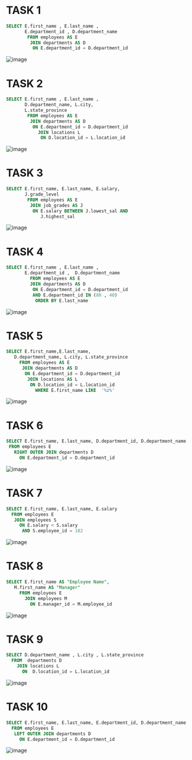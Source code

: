 # TASK 1
```SQL
SELECT E.first_name , E.last_name , 
       E.department_id , D.department_name 
        FROM employees AS E 
         JOIN departments AS D 
          ON E.department_id = D.department_id
```
![image](https://user-images.githubusercontent.com/122611553/222051948-6b377c8d-48ef-4f26-8837-f9cd7c6565aa.png)

# TASK 2
```SQL
SELECT E.first_name , E.last_name , 
       D.department_name, L.city, 
       L.state_province 
        FROM employees AS E 
         JOIN departments AS D 
          ON E.department_id = D.department_id
            JOIN locations L
             ON D.location_id = L.location_id
```
![image](https://user-images.githubusercontent.com/122611553/222052671-3d02a0cd-e3a0-4837-8a3b-7e4f9390a60f.png)

# TASK 3
```SQL
SELECT E.first_name, E.last_name, E.salary, 
       J.grade_level
        FROM employees AS E 
         JOIN job_grades AS J 
          ON E.salary BETWEEN J.lowest_sal AND 
             J.highest_sal
```
![image](https://user-images.githubusercontent.com/122611553/222070338-cca8fdb2-b3dd-4d80-8348-5a6d8fe573e1.png)

# TASK 4
```SQL
SELECT E.first_name , E.last_name , 
       E.department_id ,  D.department_name 
         FROM employees AS E 
         JOIN departments AS D 
          ON E.department_id = D.department_id 
          AND E.department_id IN (80 , 40)
           ORDER BY E.last_name
```
![image](https://user-images.githubusercontent.com/122611553/222072725-2501f062-2639-47a2-bad7-f6b15ef77f7c.png)

# TASK 5
```SQL
SELECT E.first_name,E.last_name,
   D.department_name, L.city, L.state_province
     FROM employees AS E 
      JOIN departments AS D  
       ON E.department_id = D.department_id 
        JOIN locations AS L 
         ON D.location_id = L.location_id 
           WHERE E.first_name LIKE  '%z%'
```
![image](https://user-images.githubusercontent.com/122611553/222073499-2d91cdc8-c742-4262-9c47-3dd7d1695e7c.png)

# TASK 6
```SQL
SELECT E.first_name, E.last_name, D.department_id, D.department_name 
 FROM employees E 
   RIGHT OUTER JOIN departments D
     ON E.department_id = D.department_id
```
![image](https://user-images.githubusercontent.com/122611553/222075870-31f4b204-1bba-47aa-bf25-67de8b1b3591.png)

# TASK 7
```SQL
SELECT E.first_name, E.last_name, E.salary 
  FROM employees E 
   JOIN employees S
     ON E.salary < S.salary 
      AND S.employee_id = 182
```
![image](https://user-images.githubusercontent.com/122611553/222076923-9363e775-3811-4269-8b09-64a3c5330aa0.png)

# TASK 8
```SQL
SELECT E.first_name AS "Employee Name", 
   M.first_name AS "Manager"
     FROM employees E 
       JOIN employees M
         ON E.manager_id = M.employee_id
```
![image](https://user-images.githubusercontent.com/122611553/222079375-fad1a85d-1e51-43a9-8225-e2495c5491e4.png)

# TASK 9
```SQL
SELECT D.department_name , L.city , L.state_province
  FROM  departments D 
    JOIN locations L 
      ON  D.location_id = L.location_id
```
![image](https://user-images.githubusercontent.com/122611553/222079626-616cd3cf-c999-42b0-88ea-897115bf2733.png)

# TASK 10
```SQL
SELECT E.first_name, E.last_name, E.department_id, D.department_name 
  FROM employees E 
   LEFT OUTER JOIN departments D 
     ON E.department_id = D.department_id
```
![image](https://user-images.githubusercontent.com/122611553/222080339-011c4620-6846-40db-94fd-8ecfcd47a47c.png)


